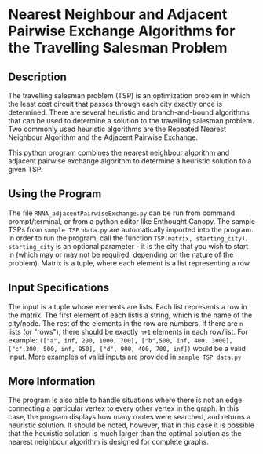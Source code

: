 Nearest Neighbour and Adjacent Pairwise Exchange Algorithms for the Travelling Salesman Problem
====================================
Description
-----------
The travelling salesman problem (TSP) is an optimization problem in which the least cost circuit that passes through each city exactly once is determined. There are several heuristic and branch-and-bound algorithms that can be used to determine a solution to the travelling salesman problem. Two commonly used heuristic algorithms are the Repeated Nearest Neighbour Algorithm and the Adjacent Pairwise Exchange. 

This python program combines the nearest neighbour algorithm and adjacent pairwise exchange algorithm to determine a heuristic solution to a given TSP. 

Using the Program
-------------------
The file ``RNNA_adjacentPairwiseExchange.py`` can be run from command prompt/terminal, or from a python editor like Enthought Canopy. The sample TSPs from ``sample TSP data.py`` are automatically imported into the program. In order to run the program, call the function ``TSP(matrix, starting_city)``. ``starting_city`` is an optional parameter - it is the city that you wish to start in (which may or may not be required, depending on the nature of the problem). Matrix is a tuple, where each element is a list representing a row. 

Input Specifications
--------------------
The input is a tuple whose elements are lists. Each list represents a row in the matrix. The first element of each listis a string, which is the name of the city/node. The rest of the elements in the row are numbers. If there are ``n`` lists (or "rows"), there should be exactly ``n+1`` elements in each row/list. For example:
``(["a", inf, 200, 1000, 700], ["b",500, inf, 400, 3000], ["c",300, 500, inf, 950], ["d", 900, 400, 700, inf])``
would be a valid input. More examples of valid inputs are provided in ``sample TSP data.py``

More Information
-----------------
The program is also able to handle situations where there is not an edge connecting a particular vertex to every other vertex in the graph. In this case, the program displays how many routes were searched, and returns a heuristic solution. It should be noted, however, that in this case it is possible that the heuristic solution is much larger than the optimal solution as the nearest neighbour algorithm is designed for complete graphs. 
